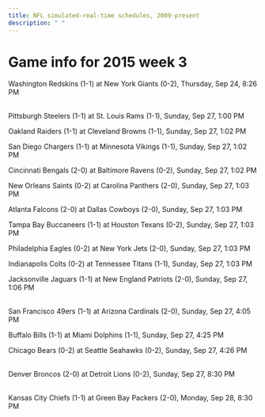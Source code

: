 ```yaml
---
title: NFL simulated-real-time schedules, 2009-present
description: " "
---
```


# Game info for 2015 week 3

Washington Redskins (1-1) at New York Giants (0-2), Thursday, Sep 24, 8:26 PM

<br/>Pittsburgh Steelers (1-1) at St. Louis Rams (1-1), Sunday, Sep 27, 1:00 PM

Oakland Raiders (1-1) at Cleveland Browns (1-1), Sunday, Sep 27, 1:02 PM

San Diego Chargers (1-1) at Minnesota Vikings (1-1), Sunday, Sep 27, 1:02 PM

Cincinnati Bengals (2-0) at Baltimore Ravens (0-2), Sunday, Sep 27, 1:02 PM

New Orleans Saints (0-2) at Carolina Panthers (2-0), Sunday, Sep 27, 1:03 PM

Atlanta Falcons (2-0) at Dallas Cowboys (2-0), Sunday, Sep 27, 1:03 PM

Tampa Bay Buccaneers (1-1) at Houston Texans (0-2), Sunday, Sep 27, 1:03 PM

Philadelphia Eagles (0-2) at New York Jets (2-0), Sunday, Sep 27, 1:03 PM

Indianapolis Colts (0-2) at Tennessee Titans (1-1), Sunday, Sep 27, 1:03 PM

Jacksonville Jaguars (1-1) at New England Patriots (2-0), Sunday, Sep 27, 1:06 PM

<br/>San Francisco 49ers (1-1) at Arizona Cardinals (2-0), Sunday, Sep 27, 4:05 PM

Buffalo Bills (1-1) at Miami Dolphins (1-1), Sunday, Sep 27, 4:25 PM

Chicago Bears (0-2) at Seattle Seahawks (0-2), Sunday, Sep 27, 4:26 PM

<br/>Denver Broncos (2-0) at Detroit Lions (0-2), Sunday, Sep 27, 8:30 PM

<br/>Kansas City Chiefs (1-1) at Green Bay Packers (2-0), Monday, Sep 28, 8:30 PM

